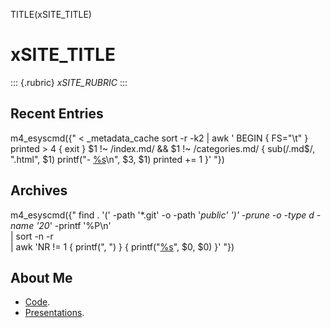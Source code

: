 TITLE(xSITE_TITLE)

# xSITE_TITLE

::: {.rubric}
<em>xSITE_RUBRIC</em>
:::

## Recent Entries

m4_esyscmd({"
< _metadata_cache sort -r -k2 | awk '
    BEGIN { FS="\t" }
    printed > 4 { exit }
    $1 !~ /index.md/ && $1 !~ /categories.md/ {
        sub(/\.md$/, ".html", $1)
        printf("- [%s](/%s)\n", $3, $1)
        printed += 1
    }'
"})

## Archives

m4_esyscmd({"
find . '(' -path '*.git' -o -path '*public' ')' -prune -o -type d -name '20*' -printf '%P\n' \
    | sort -n -r \
    | awk 'NR != 1 { printf(", ") } { printf("[%s](%s)", $0, $0) }'
"})

## About Me

* [Code](https://github.com/whiteinge/).
* [Presentations](https://github.com/whiteinge/presentations/#readme).
